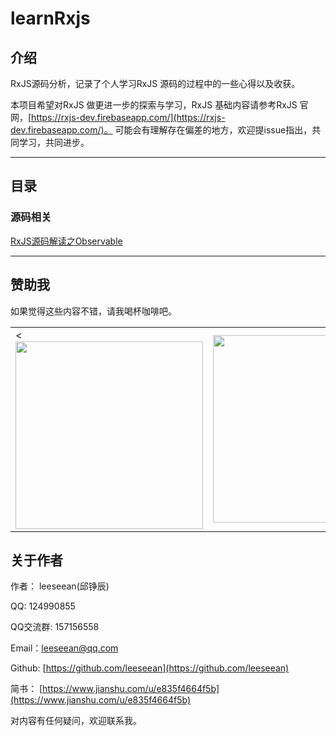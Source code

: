 # learnRxjs

## 介绍

RxJS源码分析，记录了个人学习RxJS 源码的过程中的一些心得以及收获。

本项目希望对RxJS 做更进一步的探索与学习，RxJS 基础内容请参考RxJS 官网，[https://rxjs-dev.firebaseapp.com/](https://rxjs-dev.firebaseapp.com/)。
可能会有理解存在偏差的地方，欢迎提issue指出，共同学习，共同进步。

---

## 目录

### 源码相关

[RxJS源码解读之Observable](./docs/Observable.MarkDown)

---

## 赞助我

如果觉得这些内容不错，请我喝杯咖啡吧。

<table>
  <tr>
    <td><<img src="https://leeseean.github.io/my-original-songs/alipay.jpg" width="300px" /></td>
    <td><img src="https://leeseean.github.io/my-original-songs/wechat.jpg" width="300px" /></td>
  </tr>
</table>

## 关于作者

作者： leeseean(邱铮辰)

QQ: 124990855 

QQ交流群: 157156558 

Email：leeseean@qq.com

Github: [https://github.com/leeseean](https://github.com/leeseean)

简书： [https://www.jianshu.com/u/e835f4664f5b](https://www.jianshu.com/u/e835f4664f5b)

对内容有任何疑问，欢迎联系我。